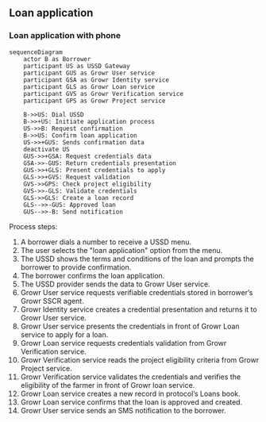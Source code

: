## Loan application

### Loan application with phone

```mermaid
sequenceDiagram
    actor B as Borrower
    participant US as USSD Gateway
    participant GUS as Growr User service
    participant GSA as Growr Identity service
    participant GLS as Growr Loan service
    participant GVS as Growr Verification service
    participant GPS as Growr Project service

    B->>US: Dial USSD
    B->>+US: Initiate application process
    US->>B: Request confirmation
    B->>US: Confirm loan application
    US->>+GUS: Sends confirmation data
    deactivate US
    GUS->>+GSA: Request credentials data
    GSA->>-GUS: Return credentials presentation
    GUS->>+GLS: Present credentials to apply
    GLS->>+GVS: Request validation
    GVS->>GPS: Check project eligibility
    GVS->>-GLS: Validate credentials
    GLS->>GLS: Create a loan record
    GLS-->>-GUS: Approved loan
    GUS-->>-B: Send notification
```

Process steps:

1. A borrower dials a number to receive a USSD menu.
2. The user selects the "loan application" option from the menu.
3. The USSD shows the terms and conditions of the loan and prompts the borrower to provide confirmation.
4. The borrower confirms the loan application.
5. The USSD provider sends the data to Growr User service.
6. Growr User service requests verifiable credentials stored in borrower’s Growr SSCR agent.
7. Growr Identity service creates a credential presentation and returns it to Growr User service.
8. Growr User service presents the credentials in front of Growr Loan service to apply for a loan.
9. Growr Loan service requests credentials validation from Growr Verification service.
10. Growr Verification service reads the project eligibility criteria from Growr Project service.
11. Growr Verification service validates the credentials and verifies the eligibility of the farmer in front of Growr loan service.
12. Growr Loan service creates a new record in protocol’s Loans book.
13. Growr Loan service confirms that the loan is approved and created.
14. Growr User service sends an SMS notification to the borrower.

<div style="page-break-after: always;"></div>
